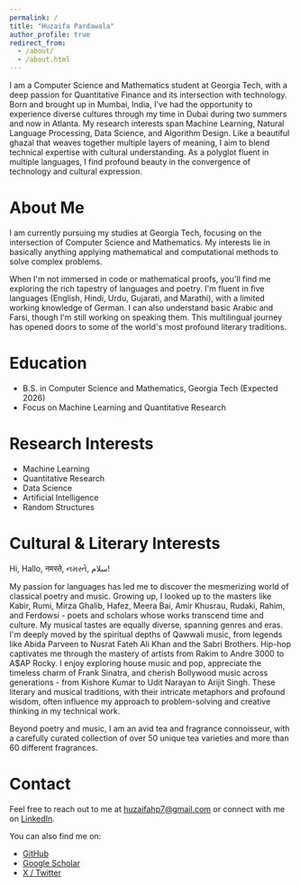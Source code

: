 ```yaml
---
permalink: /
title: "Huzaifa Pardawala"
author_profile: true
redirect_from:
  - /about/
  - /about.html
---
```

I am a Computer Science and Mathematics student at Georgia Tech, with a deep passion for Quantitative Finance and its intersection with technology. Born and brought up in Mumbai, India, I've had the opportunity to experience diverse cultures through my time in Dubai during two summers and now in Atlanta. My research interests span Machine Learning, Natural Language Processing, Data Science, and Algorithm Design. Like a beautiful ghazal that weaves together multiple layers of meaning, I aim to blend technical expertise with cultural understanding. As a polyglot fluent in multiple languages, I find profound beauty in the convergence of technology and cultural expression.

# About Me

I am currently pursuing my studies at Georgia Tech, focusing on the intersection of Computer Science and Mathematics. My interests lie in basically anything applying mathematical and computational methods to solve complex problems.

When I'm not immersed in code or mathematical proofs, you'll find me exploring the rich tapestry of languages and poetry. I'm fluent in five languages (English, Hindi, Urdu, Gujarati, and Marathi), with a limited working knowledge of German. I can also understand basic Arabic and Farsi, though I'm still working on speaking them. This multilingual journey has opened doors to some of the world's most profound literary traditions.

# Education

- B.S. in Computer Science and Mathematics, Georgia Tech (Expected 2026)
- Focus on Machine Learning and Quantitative Research

# Research Interests

- Machine Learning
- Quantitative Research
- Data Science
- Artificial Intelligence
- Random Structures

# Cultural & Literary Interests

Hi, Hallo, नमस्ते, નમસ્તે, سلام!

My passion for languages has led me to discover the mesmerizing world of classical poetry and music. Growing up, I looked up to the masters like Kabir, Rumi, Mirza Ghalib, Hafez, Meera Bai, Amir Khusrau, Rudaki, Rahim, and Ferdowsi - poets and scholars whose works transcend time and culture. My musical tastes are equally diverse, spanning genres and eras. I'm deeply moved by the spiritual depths of Qawwali music, from legends like Abida Parveen to Nusrat Fateh Ali Khan and the Sabri Brothers. Hip-hop captivates me through the mastery of artists from Rakim to Andre 3000 to A$AP Rocky. I enjoy exploring house music and pop, appreciate the timeless charm of Frank Sinatra, and cherish Bollywood music across generations - from Kishore Kumar to Udit Narayan to Arijit Singh. These literary and musical traditions, with their intricate metaphors and profound wisdom, often influence my approach to problem-solving and creative thinking in my technical work.

Beyond poetry and music, I am an avid tea and fragrance connoisseur, with a carefully curated collection of over 50 unique tea varieties and more than 60 different fragrances.

# Contact

Feel free to reach out to me at [huzaifahp7@gmail.com](mailto:huzaifahp7@gmail.com) or connect with me on [LinkedIn](https://www.linkedin.com/in/huzaifa-pardawala-75106a219/).

You can also find me on:

- [GitHub](https://github.com/huzaifahp7)
- [Google Scholar](https://scholar.google.com/citations?user=8tjHDikAAAAJ&hl=en)
- [X / Twitter](https://twitter.com/huzaifahp7)
